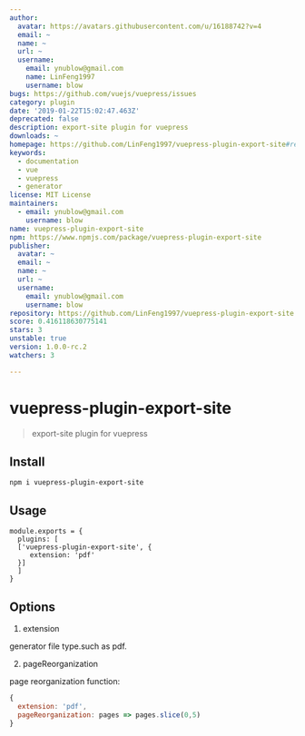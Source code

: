 ```yaml
---
author:
  avatar: https://avatars.githubusercontent.com/u/16188742?v=4
  email: ~
  name: ~
  url: ~
  username:
    email: ynublow@gmail.com
    name: LinFeng1997
    username: blow
bugs: https://github.com/vuejs/vuepress/issues
category: plugin
date: '2019-01-22T15:02:47.463Z'
deprecated: false
description: export-site plugin for vuepress
downloads: ~
homepage: https://github.com/LinFeng1997/vuepress-plugin-export-site#readme
keywords:
  - documentation
  - vue
  - vuepress
  - generator
license: MIT License
maintainers:
  - email: ynublow@gmail.com
    username: blow
name: vuepress-plugin-export-site
npm: https://www.npmjs.com/package/vuepress-plugin-export-site
publisher:
  avatar: ~
  email: ~
  name: ~
  url: ~
  username:
    email: ynublow@gmail.com
    username: blow
repository: https://github.com/LinFeng1997/vuepress-plugin-export-site
score: 0.416118630775141
stars: 3
unstable: true
version: 1.0.0-rc.2
watchers: 3

---
```


# vuepress-plugin-export-site

> export-site plugin for vuepress

## Install
```
npm i vuepress-plugin-export-site
```

## Usage
```
module.exports = {
  plugins: [
  ['vuepress-plugin-export-site', {
     extension: 'pdf'
  }]
  ]
}
```

## Options

1. extension

generator file type.such as pdf.

2. pageReorganization

page reorganization function:
```javascript
{
  extension: 'pdf',
  pageReorganization: pages => pages.slice(0,5)
}
```
